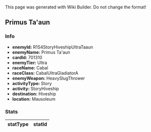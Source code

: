 <span class="wiki-builder">This page was generated with Wiki Builder. Do not change the format!</span>

## Primus Ta'aun
### Info
* **enemyId:** R1S4StoryHiveshipUltraTaaun
* **enemyName:** Primus Ta'aun
* **cardId:** 701310
* **enemyTier:** Ultra
* **raceName:** Cabal
* **raceClass:** CabalUltraGladiatorA
* **enemyWeapon:** HeavySlugThrower
* **activityType:** Story
* **activity:** StoryHiveship
* **destination:** Hiveship
* **location:** Mausoleum

### Stats
statType | statId
-------- | ------

